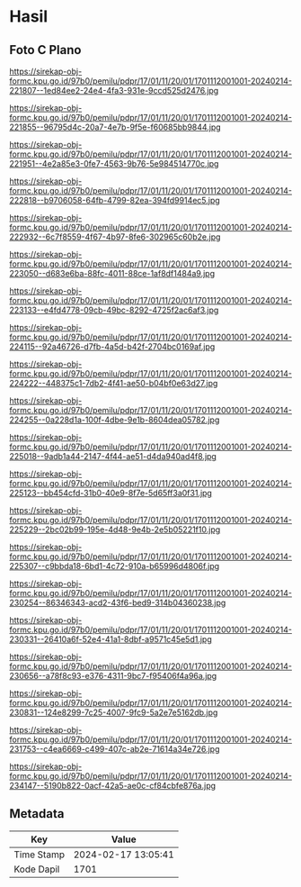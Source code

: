 # Hasil

## Foto C Plano

https://sirekap-obj-formc.kpu.go.id/97b0/pemilu/pdpr/17/01/11/20/01/1701112001001-20240214-221807--1ed84ee2-24e4-4fa3-931e-9ccd525d2476.jpg

https://sirekap-obj-formc.kpu.go.id/97b0/pemilu/pdpr/17/01/11/20/01/1701112001001-20240214-221855--96795d4c-20a7-4e7b-9f5e-f60685bb9844.jpg

https://sirekap-obj-formc.kpu.go.id/97b0/pemilu/pdpr/17/01/11/20/01/1701112001001-20240214-221951--4e2a85e3-0fe7-4563-9b76-5e984514770c.jpg

https://sirekap-obj-formc.kpu.go.id/97b0/pemilu/pdpr/17/01/11/20/01/1701112001001-20240214-222818--b9706058-64fb-4799-82ea-394fd9914ec5.jpg

https://sirekap-obj-formc.kpu.go.id/97b0/pemilu/pdpr/17/01/11/20/01/1701112001001-20240214-222932--6c7f8559-4f67-4b97-8fe6-302965c60b2e.jpg

https://sirekap-obj-formc.kpu.go.id/97b0/pemilu/pdpr/17/01/11/20/01/1701112001001-20240214-223050--d683e6ba-88fc-4011-88ce-1af8df1484a9.jpg

https://sirekap-obj-formc.kpu.go.id/97b0/pemilu/pdpr/17/01/11/20/01/1701112001001-20240214-223133--e4fd4778-09cb-49bc-8292-4725f2ac6af3.jpg

https://sirekap-obj-formc.kpu.go.id/97b0/pemilu/pdpr/17/01/11/20/01/1701112001001-20240214-224115--92a46726-d7fb-4a5d-b42f-2704bc0169af.jpg

https://sirekap-obj-formc.kpu.go.id/97b0/pemilu/pdpr/17/01/11/20/01/1701112001001-20240214-224222--448375c1-7db2-4f41-ae50-b04bf0e63d27.jpg

https://sirekap-obj-formc.kpu.go.id/97b0/pemilu/pdpr/17/01/11/20/01/1701112001001-20240214-224255--0a228d1a-100f-4dbe-9e1b-8604dea05782.jpg

https://sirekap-obj-formc.kpu.go.id/97b0/pemilu/pdpr/17/01/11/20/01/1701112001001-20240214-225018--9adb1a44-2147-4f44-ae51-d4da940ad4f8.jpg

https://sirekap-obj-formc.kpu.go.id/97b0/pemilu/pdpr/17/01/11/20/01/1701112001001-20240214-225123--bb454cfd-31b0-40e9-8f7e-5d65ff3a0f31.jpg

https://sirekap-obj-formc.kpu.go.id/97b0/pemilu/pdpr/17/01/11/20/01/1701112001001-20240214-225229--2bc02b99-195e-4d48-9e4b-2e5b05221f10.jpg

https://sirekap-obj-formc.kpu.go.id/97b0/pemilu/pdpr/17/01/11/20/01/1701112001001-20240214-225307--c9bbda18-6bd1-4c72-910a-b65996d4806f.jpg

https://sirekap-obj-formc.kpu.go.id/97b0/pemilu/pdpr/17/01/11/20/01/1701112001001-20240214-230254--86346343-acd2-43f6-bed9-314b04360238.jpg

https://sirekap-obj-formc.kpu.go.id/97b0/pemilu/pdpr/17/01/11/20/01/1701112001001-20240214-230331--26410a6f-52e4-41a1-8dbf-a9571c45e5d1.jpg

https://sirekap-obj-formc.kpu.go.id/97b0/pemilu/pdpr/17/01/11/20/01/1701112001001-20240214-230656--a78f8c93-e376-4311-9bc7-f95406f4a96a.jpg

https://sirekap-obj-formc.kpu.go.id/97b0/pemilu/pdpr/17/01/11/20/01/1701112001001-20240214-230831--124e8299-7c25-4007-9fc9-5a2e7e5162db.jpg

https://sirekap-obj-formc.kpu.go.id/97b0/pemilu/pdpr/17/01/11/20/01/1701112001001-20240214-231753--c4ea6669-c499-407c-ab2e-71614a34e726.jpg

https://sirekap-obj-formc.kpu.go.id/97b0/pemilu/pdpr/17/01/11/20/01/1701112001001-20240214-234147--5190b822-0acf-42a5-ae0c-cf84cbfe876a.jpg


## Metadata

| Key        | Value               |
| ---------- | ------------------- |
| Time Stamp | 2024-02-17 13:05:41 |
| Kode Dapil | 1701                |



